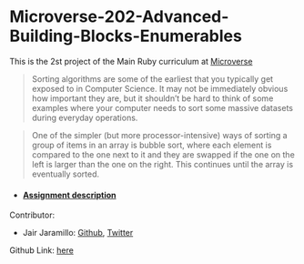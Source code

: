 # Microverse-202-Advanced-Building-Blocks-Enumerables

This is the 2st project of the Main Ruby curriculum at [Microverse](https://www.microverse.org)

>Sorting algorithms are some of the earliest that you typically get exposed to in Computer Science. It may not be immediately obvious how important they are, but it shouldn’t be hard to think of some examples where your computer needs to sort some massive datasets during everyday operations.

>One of the simpler (but more processor-intensive) ways of sorting a group of items in an array is bubble sort, where each element is compared to the one next to it and they are swapped if the one on the left is larger than the one on the right. This continues until the array is eventually sorted.

* #### [Assignment description](https://www.theodinproject.com/courses/ruby-programming/lessons/advanced-building-blocks)

Contributor:

<!-- * Collins Ugwu: [Github](https://github.com/collinsugwu) -->
<!--  -->
* Jair Jaramillo: [Github](https://github.com/jairjy), [Twitter](https://twitter.com/jairjy)

Github Link:
[here](https://github.com/jairjy/Microverse-201-Advanced-Building-Blocks-Bubble-Sort)
